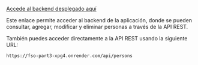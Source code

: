 [Accede al backend desplegado aquí](https://fso-part3-xpg4.onrender.com/api/persons)

Este enlace permite acceder al backend de la aplicación, donde se pueden consultar, agregar, modificar y eliminar personas a través de la API REST.

También puedes acceder directamente a la API REST usando la siguiente URL:


```
https://fso-part3-xpg4.onrender.com/api/persons
```